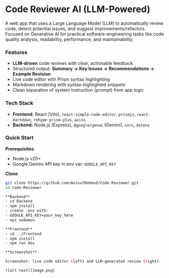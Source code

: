 # Code Reviewer AI (LLM-Powered)

A web app that uses a Large Language Model (LLM) to automatically review code, detect potential issues, and suggest improvements/refactors. Focused on Generative AI for practical software-engineering tasks like code quality analysis, readability, performance, and maintainability.

### Features
- **LLM-driven** code reviews with clear, actionable feedback
- Structured output: **Summary → Key Issues → Recommendations → Example Revision**
- Live code editor with Prism syntax highlighting
- Markdown rendering with syntax-highlighted snippets
- Clean separation of system instruction (prompt) from app logic

### Tech Stack
- **Frontend:** React (Vite), `react-simple-code-editor`, `prismjs`, `react-markdown`, `rehype-prism-plus`, `axios`
- **Backend:** Node.js (Express), `@google/genai` (Gemini), `cors`, `dotenv`

### Quick Start

**Prerequisites**
- Node.js v20+
- Google Gemini API key in env var: `GOOGLE_API_KEY`

**Clone**
```bash
git clone https://github.com/AnisulMahmud/Code-Reviewer.git
cd Code-Reviewer

**Backend** 
- cd Backend
- npm install
- create .env with:
- GOOGLE_API_KEY=your_key_here
- npx nodemon 

**Frontend**
- cd ../Frontend
- npm install
- npm run dev

**Screenshot**

Screenshot: live code editor (left) and LLM-generated review (right).

![alt text](image.png)